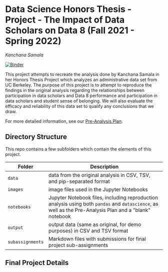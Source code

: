 # Data Science Honors Thesis - Project - The Impact of Data Scholars on Data 8 (Fall 2021 - Spring 2022)

_Kanchana Samala_

[![Binder](https://mybinder.org/badge_logo.svg)](https://mybinder.org/v2/gh/ls88-openscienceconnector/final-project/master)

This project attempts to recreate the analysis done by Kanchana Samala in her Honors Thesis Project which analyzes an administrative data set from UC Berkeley. The purpose of this project is to attempt to reproduce the findings in the original analysis regarding the relationships between participation in data scholars and Data 8 performance and participation in data scholars and student sense of belonging. We will also evaluate the efficacy and reliability of this data set to qualify any conclusions that we draw. 

For more detailed information, see our [Pre-Analysis Plan](notebooks/pre-analysis-plan.ipynb).

## Directory Structure

This repo contains a few subfolders which contain the elements of this project.

| Folder | Description |
|-----|-----|
| `data`  | data from the original analysis in CSV, TSV, and pip-separated format  |
| `images`  | image files used in the Jupyter Notebooks  |
| `notebooks`  | Jupyter Notebook files, including reproduction analysis using both `pandas` and `datascience`, as well as the Pre-Analysis Plan and a "blank" notebook  |
| `output`  | output data (same as original, for demo purposes) in CSV and TSV format  |
| `subassignments`  | Markdown files with submissions for final project sub-assignments  |

## Final Project Details
